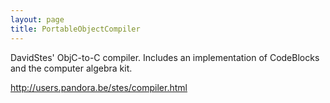 ```yaml
---
layout: page
title: PortableObjectCompiler
---
```


DavidStes' ObjC-to-C compiler. Includes an implementation of CodeBlocks and the computer algebra kit.

http://users.pandora.be/stes/compiler.html

